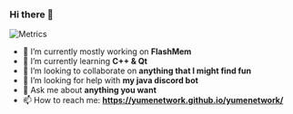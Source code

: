 ### Hi there 👋

![Metrics](https://github.com/yumenetwork/yumenetwork/blob/main/github-metrics.svg)

- 🔭 I’m currently mostly working on **FlashMem**
- 🌱 I’m currently learning **C++ & Qt**
- 👯 I’m looking to collaborate on **anything that I might find fun**
- 🤔 I’m looking for help with **my java discord bot**
- 💬 Ask me about **anything you want**
- 📫 How to reach me: **https://yumenetwork.github.io/yumenetwork/**
